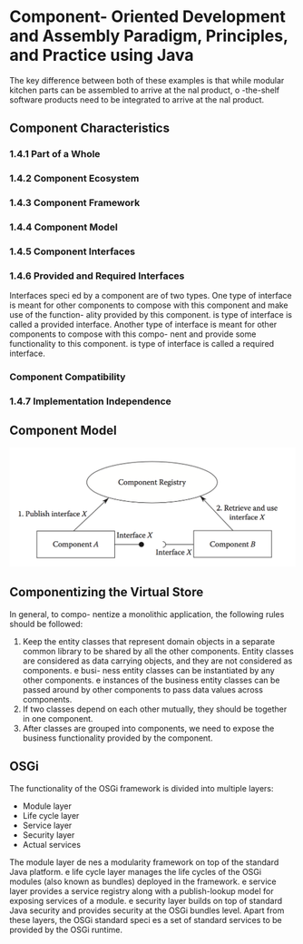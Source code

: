 # Component- Oriented Development and Assembly Paradigm, Principles, and Practice using Java

The  key difference between both of these examples is that while modular kitchen parts can be assembled to arrive at the  nal product, o -the-shelf software products need to be integrated to arrive at the  nal product.


## Component Characteristics
### 1.4.1 Part of a Whole
### 1.4.2 Component Ecosystem
### 1.4.3 Component Framework
### 1.4.4 Component Model
### 1.4.5 Component Interfaces
### 1.4.6 Provided and Required Interfaces
Interfaces speci ed by a component are of two types. One type of interface is meant for other components to compose with this component and make use of the function- ality provided by this component.  is type of interface is called a provided interface. Another type of interface is meant for other components to compose with this compo- nent and provide some functionality to this component.  is type of interface is called a required interface. 

### Component Compatibility
### 1.4.7 Implementation Independence


## Component Model
![](component_model.png)


## Componentizing the Virtual Store
In general, to compo- nentize a monolithic application, the following rules should be followed:

1. Keep the entity classes that represent domain objects in a separate common library to be shared by all the other components. Entity classes are considered as data carrying objects, and they are not considered as components.  e busi- ness entity classes can be instantiated by any other components.  e instances of the business entity classes can be passed around by other components to pass data values across components.
2.  If two classes depend on each other mutually, they should be together in one component.
3. After classes are grouped into components, we need to expose the business functionality provided by the component.

## OSGi

The functionality of the OSGi framework is divided into multiple layers:

-  Module layer
- Life cycle layer
- Service layer
- Security layer
- Actual services

The module layer de nes a modularity framework on top of the standard Java platform.  e life cycle layer manages the life cycles of the OSGi modules (also known as bundles) deployed in the framework.  e service layer provides a service registry along with a publish-lookup model for exposing services of a module.  e security layer builds on top of standard Java security and provides security at the OSGi bundles level. Apart from these layers, the OSGi standard speci es a set of standard services to be provided by the OSGi runtime.